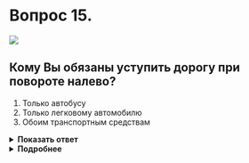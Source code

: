 # Вопрос 15.

![](https://s.drom.ru/i24227/pdd/tickets/2016/1542608598.jpg)

## Кому Вы обязаны уступить дорогу при повороте налево?

1. Только автобусу
2. Только легковому автомобилю
3. Обоим транспортным средствам

<details>
<summary><b>Показать ответ</b></summary>
Правильный ответ: 3
</details>
<details>
<summary><b>Подробнее</b></summary>
Перекрёсток неравнозначный. Преимущество имеют транспортные средства, находящиеся на главной дороге. Вы находитесь на второстепенной дороге и уступаете обоим транспортным средствам, независимо от направления их дальнейшего движения.
(«Дорожные знаки», пункт 13.9 ПДД)
</details>